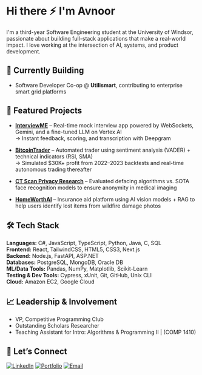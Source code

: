 # Hi there ⚡ I'm Avnoor

I'm a third-year Software Engineering student at the University of Windsor, passionate about building full-stack applications that make a real-world impact. I love working at the intersection of AI, systems, and product development.

## 🔧 Currently Building
- Software Developer Co-op @ **Utilismart**, contributing to enterprise smart grid platforms

## 🚀 Featured Projects

- [**InterviewME**](https://github.com/avnoor-ludhar/interview.me) – Real-time mock interview app powered by WebSockets, Gemini, and a fine-tuned LLM on Vertex AI  
  → Instant feedback, scoring, and transcription with Deepgram

- [**BitcoinTrader**](https://github.com/avnoor-ludhar/BitcoinTrader) – Automated trader using sentiment analysis (VADER) + technical indicators (RSI, SMA)  
  → Simulated $30K+ profit from 2022–2023 backtests and real-time autonomous trading thereafter
- [**CT Scan Privacy Research**](https://github.com/avnoor-ludhar/GlendorInternship_Summer2024) – Evaluated defacing algorithms vs. SOTA face recognition models to ensure anonymity in medical imaging
- [**HomeWorthAI**](https://github.com/wahamiyousef/HomeWorthAI) – Insurance aid platform using AI vision models + RAG to help users identify lost items from wildfire damage photos

## 🛠 Tech Stack

**Languages:** C#, JavaScript, TypeScript, Python, Java, C, SQL  
**Frontend:** React, TailwindCSS, HTML5, CSS3, Next.js  
**Backend:** Node.js, FastAPI, ASP.NET  
**Databases:** PostgreSQL, MongoDB, Oracle DB  
**ML/Data Tools:** Pandas, NumPy, Matplotlib, Scikit-Learn  
**Testing & Dev Tools:** Cypress, xUnit, Git, GitHub, Unix CLI  
**Cloud:** Amazon EC2, Google Cloud

## 📈 Leadership & Involvement
- VP, Competitive Programming Club  
- Outstanding Scholars Researcher  
- Teaching Assistant for Intro: Algorithms & Programming II | (COMP 1410)

## 🤝 Let’s Connect

[![LinkedIn](https://img.shields.io/badge/LinkedIn-Connect-blue?logo=linkedin)](https://www.linkedin.com/in/avnoor-ludhar-2028012a1/)   [![Portfolio](https://img.shields.io/badge/Website-Portfolio-black)](https://avnoorludhar.com/)   [![Email](https://img.shields.io/badge/Email-Contact-red)](mailto:ludhar1@uwindsor.ca)

